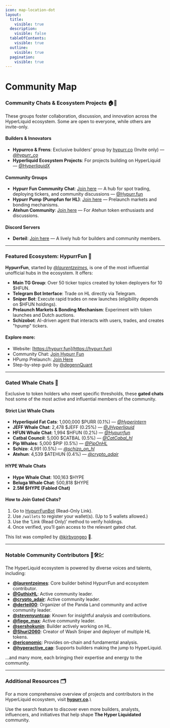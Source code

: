 ```yaml
---
icon: map-location-dot
layout:
  title:
    visible: true
  description:
    visible: false
  tableOfContents:
    visible: true
  outline:
    visible: true
  pagination:
    visible: true
---
```


# Community Map

### Community Chats & Ecosystem Projects 🏠💬

These groups foster collaboration, discussion, and innovation across the HyperLiquid ecosystem. Some are open to everyone, while others are invite-only.

#### **Builders & Innovators**

* **Hypurrco & Frens**: Exclusive builders’ group by [hypurr.co](https://hypurr.co/) (Invite only) — [_@hypurr\_co_](https://x.com/hypurr_co)
* **Hyperliquid Ecosystem Projects**: For projects building on HyperLiquid — [_@HyperliquidX_](https://x.com/HyperliquidX)

#### **Community Groups**

* **Hypurr Fun Community Chat**: [Join here](https://t.me/+SJRiO42rufBmODBk) — A hub for spot trading, deploying tickers, and community discussions — [@Hypurr.fun](https://x.com/Hypurrfun)
* **Hypurr Pump (Pumpfun for HL)**: [Join here](https://t.me/+GRIwAPnAUBk4ODE0) — Prelaunch markets and bonding mechanisms.
* **Atehun Community**: [Join here](https://t.me/atehundredollars) — For Atehun token enthusiasts and discussions.

#### **Discord Servers**

* **Derteil**: [Join here](https://discord.gg/Kh7AYY9h) — A lively hub for builders and community members.

***

### Featured Ecosystem: HypurrFun 🧰

**HypurrFun**, started by [_@laurentzeimes_](https://x.com/laurentzeimes), is one of the most influential unofficial hubs in the ecosystem. It offers:

* **Main TG Group**: Over 50 ticker topics created by token deployers for 10 $HFUN.
* **Telegram Bot Interface**: Trade on HL directly via Telegram.
* **Sniper Bot**: Execute rapid trades on new launches (eligibility depends on $HFUN holdings).
* **Prelaunch Markets & Bonding Mechanism**: Experiment with token launches and Dutch auctions.
* **Schizobot**: AI-driven agent that interacts with users, trades, and creates "hpump" tickers.

#### **Explore more:**

* Website: [https://hypurr.fun](https://hypurr.fun)
* Community Chat: [Join Hypurr Fun](https://t.me/+SJRiO42rufBmODBk)
* HPump Prelaunch: [Join Here](https://t.me/+GRIwAPnAUBk4ODE0)
* Step-by-step guid: by [@degennQuant](https://x.com/degennQuant/status/1865755001320251694)

***

### Gated Whale Chats 🏰

Exclusive to token holders who meet specific thresholds, these **gated chats** host some of the most active and influential members of the community.

#### **Strict List Whale Chats**

* **Hyperliquid Fat Cats**: 1,000,000 $PURR (0.1%) — [_@Hyperintern_](https://x.com/Hyperintern)
* **JEFF Whale Chat**: 2,478 $JEFF (0.25%) — [_@JHyperliquid_](https://x.com/JHyperliquid)
* **HFUN Whale Chat**: 1,994 $HFUN (0.2%) — [_@Hypurrfun_](https://x.com/Hypurrfun)
* **Catbal Council**: 5,000 $CATBAL (0.5%) — [_@CatCabal\_hl_](https://x.com/CatCabal_hl)
* **Pip Whales**: 5,000 $PIP (0.5%) — [_@PipOnHL_](https://x.com/PipOnHL)
* **Schizo**: 4,991 (0.5%) — [_@schizo\_on\_hl_](https://x.com/schizo_on_hl)
* **Atehun**: 4,539 $ATEHUN (0.4%) — [_@crypto\_adair_](https://x.com/crypto_adair)

#### **HYPE Whale Chats**

* **Hype Whale Chat**: 100,163 $HYPE
* **Beluga Whale Chat**: 500,818 $HYPE
* **2.5M $HYPE (Fabled Chat)**

#### **How to Join Gated Chats?**

1. Go to [HypurrFunBot](https://t.me/HypurrFunBot?start=ref_a464a84c) (Read-Only Link).
2. Use `/wallets` to register your wallet(s). (Up to 5 wallets allowed.)
3. Use the ‘Link (Read Only)’ method to verify holdings.
4. Once verified, you’ll gain access to the relevant gated chat.

This list was compiled by [@kirbyongeo](https://x.com/kirbyongeo/status/1864659841639436553) 🙌.

***

### Notable Community Contributors 📣🛠️💹

The HyperLiquid ecosystem is powered by diverse voices and talents, including:

* [**@laurentzeimes**](https://x.com/laurentzeimes): Core builder behind HypurrFun and ecosystem contributor.
* [**@GuthixHL**](https://x.com/guthixhl?s=21\&t=fyJoiPJn7gE_VIRS05WBaQ): Active community leader.
* [**@crypto\_adair**](https://x.com/crypto_adair): Active community leader.
* [**@derteil00**](https://x.com/derteil00): Organizer of the Panda Land community and active community leader.
* [**@stevenyuntcap**](https://x.com/stevenyuntcap): Known for insightful analysis and contributions.
* [**@fiege\_max**](https://x.com/fiege_max): Active community leader.
* [**@sershokunin**](https://x.com/sershokunin): Builder actively working on HL.
* [**@Shuri2060**](https://x.com/Shuri2060): Creator of Wash Sniper and deployer of multiple HL tokens.
* [**@ericonomic**](https://x.com/ericonomic): Provides on-chain and fundamental analysis.
* [**@hyperactive\_cap**](https://x.com/hyperactive_cap): Supports builders making the jump to HyperLiquid.

…and many more, each bringing their expertise and energy to the community.

***

### Additional Resources 🗂️

For a more comprehensive overview of projects and contributors in the HyperLiquid ecosystem, visit [**hypurr.co**](https://www.hypurr.co/ecosystem-projects)**.**\


Use the search feature to discover even more builders, analysts, influencers, and initiatives that help shape **The Hyper Liquidated** community.
